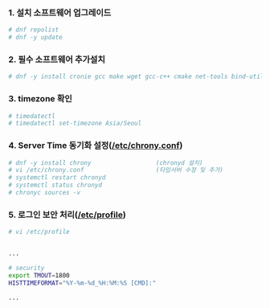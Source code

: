 ### 1. 설치 소프트웨어 업그레이드
```sh
# dnf repolist
# dnf -y update
```

### 2. 필수 소프트웨어 추가설치
```sh
# dnf -y install cronie gcc make wget gcc-c++ cmake net-tools bind-utils psmisc tar
```

### 3. timezone 확인
```sh
# timedatectl
# timedatectl set-timezone Asia/Seoul
```

### 4. Server Time 동기화 설정([/etc/chrony.conf](https://github.com/bitacademy-poscodx/rocky-practices/blob/main/lx/etc/chrony.conf))
```sh
# dnf -y install chrony                  (chronyd 설치)
# vi /etc/chrony.conf                    (타임서버 수정 및 추가)
# systemctl restart chronyd
# systemctl status chronyd
# chronyc sources -v
```

### 5. 로그인 보안 처리([/etc/profile](https://github.com/bitacademy-poscodx/rocky-practices/blob/main/lx/etc/profile))
```sh
# vi /etc/profile
```

```sh          

...

# security
export TMOUT=1800
HISTTIMEFORMAT="%Y-%m-%d_%H:%M:%S [CMD]:"

...

```
